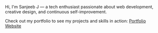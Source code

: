Hi, I'm Sanjeeb J — a tech enthusiast passionate about web development, creative design, and continuous self-improvement. 

Check out my portfolio to see my projects and skills in action: [Portfolio Website](https://sanjeeb-j.github.io/web/)